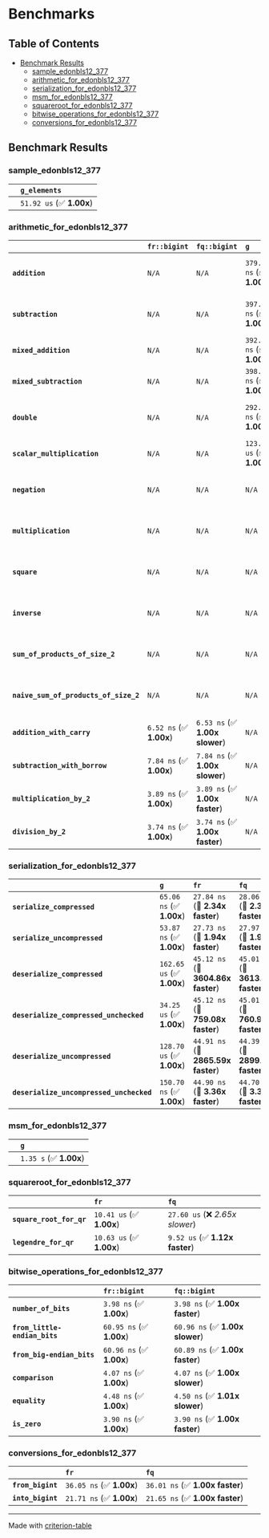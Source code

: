 # Benchmarks

## Table of Contents

- [Benchmark Results](#benchmark-results)
    - [sample_edonbls12_377](#sample_edonbls12_377)
    - [arithmetic_for_edonbls12_377](#arithmetic_for_edonbls12_377)
    - [serialization_for_edonbls12_377](#serialization_for_edonbls12_377)
    - [msm_for_edonbls12_377](#msm_for_edonbls12_377)
    - [squareroot_for_edonbls12_377](#squareroot_for_edonbls12_377)
    - [bitwise_operations_for_edonbls12_377](#bitwise_operations_for_edonbls12_377)
    - [conversions_for_edonbls12_377](#conversions_for_edonbls12_377)

## Benchmark Results

### sample_edonbls12_377

|        | `g_elements`              |
|:-------|:------------------------- |
|        | `51.92 us` (✅ **1.00x**)  |

### arithmetic_for_edonbls12_377

|                                       | `fr::bigint`            | `fq::bigint`                   | `g`                       | `fq`                            | `fr`                             |
|:--------------------------------------|:------------------------|:-------------------------------|:--------------------------|:--------------------------------|:-------------------------------- |
| **`addition`**                        | `N/A`                   | `N/A`                          | `379.46 ns` (✅ **1.00x**) | `8.29 ns` (🚀 **45.76x faster**) | `8.14 ns` (🚀 **46.62x faster**)  |
| **`subtraction`**                     | `N/A`                   | `N/A`                          | `397.91 ns` (✅ **1.00x**) | `8.64 ns` (🚀 **46.03x faster**) | `8.61 ns` (🚀 **46.21x faster**)  |
| **`mixed_addition`**                  | `N/A`                   | `N/A`                          | `392.78 ns` (✅ **1.00x**) | `N/A`                           | `N/A`                            |
| **`mixed_subtraction`**               | `N/A`                   | `N/A`                          | `398.53 ns` (✅ **1.00x**) | `N/A`                           | `N/A`                            |
| **`double`**                          | `N/A`                   | `N/A`                          | `292.25 ns` (✅ **1.00x**) | `9.11 ns` (🚀 **32.07x faster**) | `5.29 ns` (🚀 **55.20x faster**)  |
| **`scalar_multiplication`**           | `N/A`                   | `N/A`                          | `123.15 us` (✅ **1.00x**) | `N/A`                           | `N/A`                            |
| **`negation`**                        | `N/A`                   | `N/A`                          | `N/A`                     | `5.96 ns` (✅ **1.00x slower**)  | `5.94 ns` (✅ **1.00x**)          |
| **`multiplication`**                  | `N/A`                   | `N/A`                          | `N/A`                     | `37.28 ns` (✅ **1.00x slower**) | `37.25 ns` (✅ **1.00x**)         |
| **`square`**                          | `N/A`                   | `N/A`                          | `N/A`                     | `31.82 ns` (✅ **1.01x slower**) | `31.53 ns` (✅ **1.00x**)         |
| **`inverse`**                         | `N/A`                   | `N/A`                          | `N/A`                     | `6.17 us` (✅ **1.02x faster**)  | `6.27 us` (✅ **1.00x**)          |
| **`sum_of_products_of_size_2`**       | `N/A`                   | `N/A`                          | `N/A`                     | `53.13 ns` (✅ **1.00x slower**) | `52.95 ns` (✅ **1.00x**)         |
| **`naive_sum_of_products_of_size_2`** | `N/A`                   | `N/A`                          | `N/A`                     | `79.76 ns` (✅ **1.01x faster**) | `80.39 ns` (✅ **1.00x**)         |
| **`addition_with_carry`**             | `6.52 ns` (✅ **1.00x**) | `6.53 ns` (✅ **1.00x slower**) | `N/A`                     | `N/A`                           | `N/A`                            |
| **`subtraction_with_borrow`**         | `7.84 ns` (✅ **1.00x**) | `7.84 ns` (✅ **1.00x slower**) | `N/A`                     | `N/A`                           | `N/A`                            |
| **`multiplication_by_2`**             | `3.89 ns` (✅ **1.00x**) | `3.89 ns` (✅ **1.00x faster**) | `N/A`                     | `N/A`                           | `N/A`                            |
| **`division_by_2`**                   | `3.74 ns` (✅ **1.00x**) | `3.74 ns` (✅ **1.00x faster**) | `N/A`                     | `N/A`                           | `N/A`                            |

### serialization_for_edonbls12_377

|                                          | `g`                       | `fr`                               | `fq`                                |
|:-----------------------------------------|:--------------------------|:-----------------------------------|:----------------------------------- |
| **`serialize_compressed`**               | `65.06 ns` (✅ **1.00x**)  | `27.84 ns` (🚀 **2.34x faster**)    | `28.06 ns` (🚀 **2.32x faster**)     |
| **`serialize_uncompressed`**             | `53.87 ns` (✅ **1.00x**)  | `27.73 ns` (🚀 **1.94x faster**)    | `27.97 ns` (🚀 **1.93x faster**)     |
| **`deserialize_compressed`**             | `162.65 us` (✅ **1.00x**) | `45.12 ns` (🚀 **3604.86x faster**) | `45.01 ns` (🚀 **3613.71x faster**)  |
| **`deserialize_compressed_unchecked`**   | `34.25 us` (✅ **1.00x**)  | `45.12 ns` (🚀 **759.08x faster**)  | `45.01 ns` (🚀 **760.98x faster**)   |
| **`deserialize_uncompressed`**           | `128.70 us` (✅ **1.00x**) | `44.91 ns` (🚀 **2865.59x faster**) | `44.39 ns` (🚀 **2899.31x faster**)  |
| **`deserialize_uncompressed_unchecked`** | `150.70 ns` (✅ **1.00x**) | `44.90 ns` (🚀 **3.36x faster**)    | `44.70 ns` (🚀 **3.37x faster**)     |

### msm_for_edonbls12_377

|        | `g`                     |
|:-------|:----------------------- |
|        | `1.35 s` (✅ **1.00x**)  |

### squareroot_for_edonbls12_377

|                          | `fr`                     | `fq`                             |
|:-------------------------|:-------------------------|:-------------------------------- |
| **`square_root_for_qr`** | `10.41 us` (✅ **1.00x**) | `27.60 us` (❌ *2.65x slower*)    |
| **`legendre_for_qr`**    | `10.63 us` (✅ **1.00x**) | `9.52 us` (✅ **1.12x faster**)   |

### bitwise_operations_for_edonbls12_377

|                               | `fr::bigint`             | `fq::bigint`                     |
|:------------------------------|:-------------------------|:-------------------------------- |
| **`number_of_bits`**          | `3.98 ns` (✅ **1.00x**)  | `3.98 ns` (✅ **1.00x faster**)   |
| **`from_little-endian_bits`** | `60.95 ns` (✅ **1.00x**) | `60.96 ns` (✅ **1.00x slower**)  |
| **`from_big-endian_bits`**    | `60.96 ns` (✅ **1.00x**) | `60.89 ns` (✅ **1.00x faster**)  |
| **`comparison`**              | `4.07 ns` (✅ **1.00x**)  | `4.07 ns` (✅ **1.00x slower**)   |
| **`equality`**                | `4.48 ns` (✅ **1.00x**)  | `4.50 ns` (✅ **1.01x slower**)   |
| **`is_zero`**                 | `3.90 ns` (✅ **1.00x**)  | `3.90 ns` (✅ **1.00x faster**)   |

### conversions_for_edonbls12_377

|                   | `fr`                     | `fq`                             |
|:------------------|:-------------------------|:-------------------------------- |
| **`from_bigint`** | `36.05 ns` (✅ **1.00x**) | `36.01 ns` (✅ **1.00x faster**)  |
| **`into_bigint`** | `21.71 ns` (✅ **1.00x**) | `21.65 ns` (✅ **1.00x faster**)  |

---
Made with [criterion-table](https://github.com/nu11ptr/criterion-table)

